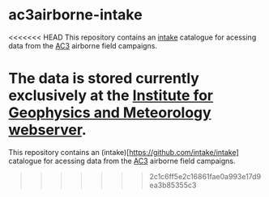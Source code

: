 # ac3airborne-intake

<<<<<<< HEAD
This repository contains an [intake](https://github.com/intake/intake) catalogue for acessing data from the [AC3](http://www.ac3-tr.de/) airborne field campaigns.

The data is stored currently exclusively at the [Institute for Geophysics and Meteorology](http://www.geomet.uni-koeln.de) [webserver](https://atmos.meteo.uni-koeln.de/).
=======
This repository contains an (intake)[https://github.com/intake/intake] catalogue for acessing data from the [AC3](http://www.ac3-tr.de/) airborne field campaigns. 
>>>>>>> 2c1c6ff5e2c16861fae0a993e17d9ea3b85355c3
